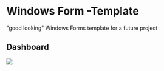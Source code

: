 # Windows Form -Template

"good looking" Windows Forms template for a future project

## Dashboard
![](https://github.com/18Markus1984/WF-Templates/tree/master/images/Screenshot1.png)
